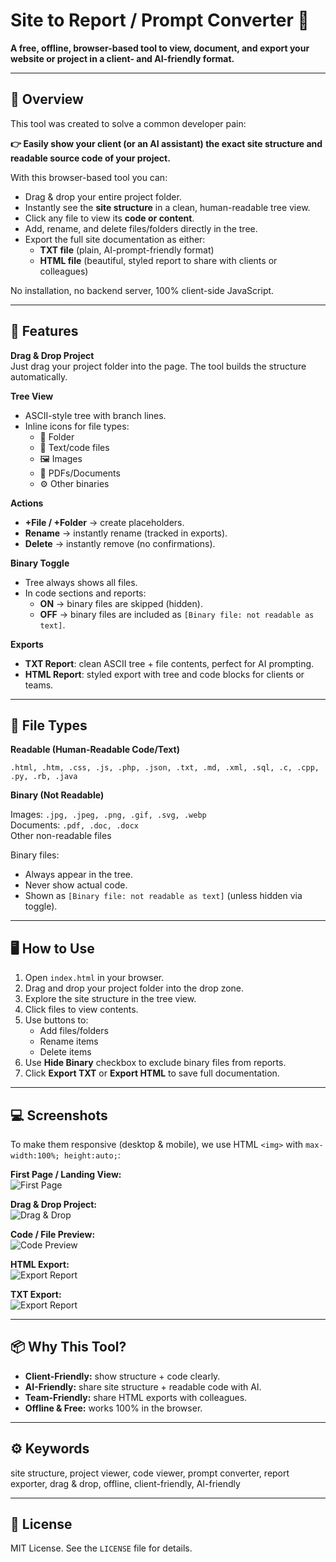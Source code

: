 # Site to Report / Prompt Converter 🚀

**A free, offline, browser-based tool to view, document, and export your website or project in a client- and AI-friendly format.**  

---

## 🌟 Overview

This tool was created to solve a common developer pain:  

**👉 Easily show your client (or an AI assistant) the exact site structure and readable source code of your project.**

With this browser-based tool you can:

- Drag & drop your entire project folder.
- Instantly see the **site structure** in a clean, human-readable tree view.
- Click any file to view its **code or content**.
- Add, rename, and delete files/folders directly in the tree.
- Export the full site documentation as either:
  - **TXT file** (plain, AI-prompt-friendly format)
  - **HTML file** (beautiful, styled report to share with clients or colleagues)

No installation, no backend server, 100% client-side JavaScript.

---

## 🎯 Features

**Drag & Drop Project**  
Just drag your project folder into the page. The tool builds the structure automatically.

**Tree View**

- ASCII-style tree with branch lines.
- Inline icons for file types:
  - 📂 Folder
  - 📄 Text/code files
  - 🖼️ Images
  - 📑 PDFs/Documents
  - ⚙️ Other binaries

**Actions**

- **+File / +Folder** → create placeholders.  
- **Rename** → instantly rename (tracked in exports).  
- **Delete** → instantly remove (no confirmations).

**Binary Toggle**

- Tree always shows all files.  
- In code sections and reports:
  - **ON** → binary files are skipped (hidden).  
  - **OFF** → binary files are included as `[Binary file: not readable as text]`.

**Exports**

- **TXT Report**: clean ASCII tree + file contents, perfect for AI prompting.  
- **HTML Report**: styled export with tree and code blocks for clients or teams.

---

## 📂 File Types

**Readable (Human-Readable Code/Text)**

`.html, .htm, .css, .js, .php, .json, .txt, .md, .xml, .sql, .c, .cpp, .py, .rb, .java`

**Binary (Not Readable)**

Images: `.jpg, .jpeg, .png, .gif, .svg, .webp`  
Documents: `.pdf, .doc, .docx`  
Other non-readable files  

Binary files:

- Always appear in the tree.  
- Never show actual code.  
- Shown as `[Binary file: not readable as text]` (unless hidden via toggle).

---

## 🖥️ How to Use

1. Open `index.html` in your browser.  
2. Drag and drop your project folder into the drop zone.  
3. Explore the site structure in the tree view.  
4. Click files to view contents.  
5. Use buttons to:
   - Add files/folders  
   - Rename items  
   - Delete items  
6. Use **Hide Binary** checkbox to exclude binary files from reports.  
7. Click **Export TXT** or **Export HTML** to save full documentation.

---

## 💻 Screenshots

To make them responsive (desktop & mobile), we use HTML `<img>` with `max-width:100%; height:auto;`:

**First Page / Landing View:**  
<img src="Assets/screenshot01.jpg" alt="First Page" style="max-width:100%; height:auto;">

**Drag & Drop Project:**  
<img src="Assets/screenshot02.jpg" alt="Drag & Drop" style="max-width:100%; height:auto;">

**Code / File Preview:**  
<img src="Assets/screenshot03.jpg" alt="Code Preview" style="max-width:100%; height:auto;">

**HTML Export:**  
<img src="Assets/screenshot04.jpg" alt="Export Report" style="max-width:100%; height:auto;">

**TXT Export:**  
<img src="Assets/screenshot05.jpg" alt="Export Report" style="max-width:100%; height:auto;">

---

## 📦 Why This Tool?

- **Client-Friendly:** show structure + code clearly.  
- **AI-Friendly:** share site structure + readable code with AI.  
- **Team-Friendly:** share HTML exports with colleagues.  
- **Offline & Free:** works 100% in the browser.

---

## ⚙️ Keywords

site structure, project viewer, code viewer, prompt converter, report exporter, drag & drop, offline, client-friendly, AI-friendly

---

## 📝 License

MIT License. See the `LICENSE` file for details.
